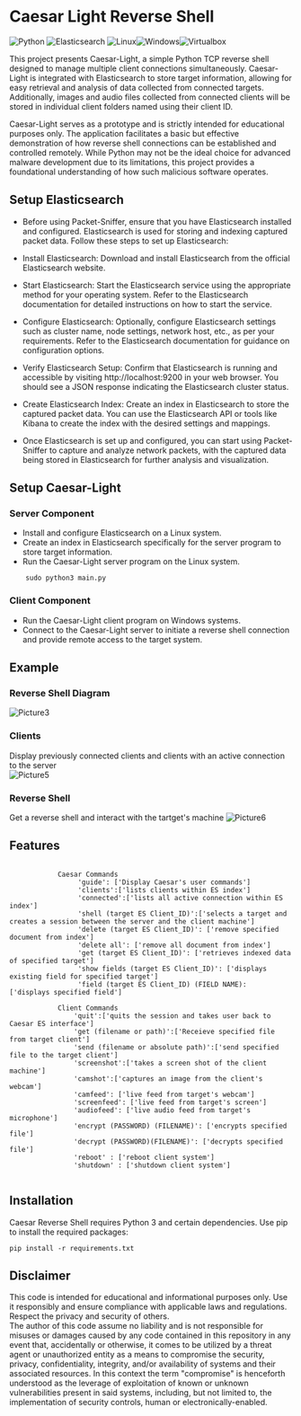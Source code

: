 # Caesar Light Reverse Shell

<img src="https://img.shields.io/badge/Python-FFD43B?style=for-the-badge&logo=python&logoColor=blue" alt="Python"> <img src="https://img.shields.io/badge/Elastic_Search-005571?style=for-the-badge&logo=elasticsearch&logoColor=white" alt="Elasticsearch"> <img src="https://img.shields.io/badge/Linux-FCC624?style=for-the-badge&logo=linux&logoColor=black" alt="Linux"><img src="https://img.shields.io/badge/Windows-0078D6?style=for-the-badge&logo=windows&logoColor=white" alt="Windows"><img src="https://img.shields.io/badge/VirtualBox-21416b?style=for-the-badge&logo=VirtualBox&logoColor=white" alt="Virtualbox">


This project presents Caesar-Light, a simple Python TCP reverse shell designed to manage multiple client connections simultaneously. Caesar-Light is integrated with Elasticsearch to store target information, allowing for easy retrieval and analysis of data collected from connected targets. Additionally, images and audio files collected from connected clients will be stored in individual client folders named using their client ID.

Caesar-Light serves as a prototype and is strictly intended for educational purposes only. The application facilitates a basic but effective demonstration of how reverse shell connections can be established and controlled remotely. While Python may not be the ideal choice for advanced malware development due to its limitations, this project provides a foundational understanding of how such malicious software operates.


## Setup Elasticsearch
* Before using Packet-Sniffer, ensure that you have Elasticsearch installed and configured. Elasticsearch is used for storing and indexing captured packet data. Follow these steps to set up Elasticsearch:

* Install Elasticsearch: Download and install Elasticsearch from the official Elasticsearch website.

* Start Elasticsearch: Start the Elasticsearch service using the appropriate method for your operating system. Refer to the Elasticsearch documentation for detailed instructions on how to start the service.

* Configure Elasticsearch: Optionally, configure Elasticsearch settings such as cluster name, node settings, network host, etc., as per your requirements. Refer to the Elasticsearch documentation for guidance on configuration options.

* Verify Elasticsearch Setup: Confirm that Elasticsearch is running and accessible by visiting http://localhost:9200 in your web browser. You should see a JSON response indicating the Elasticsearch cluster status.

* Create Elasticsearch Index: Create an index in Elasticsearch to store the captured packet data. You can use the Elasticsearch API or tools like Kibana to create the index with the desired settings and mappings.

* Once Elasticsearch is set up and configured, you can start using Packet-Sniffer to capture and analyze network packets, with the captured data being stored in Elasticsearch for further analysis and visualization.


## Setup Caesar-Light

### Server Component
* Install and configure Elasticsearch on a Linux system.
* Create an index in Elasticsearch specifically for the server program to store target information.
* Run the Caesar-Light server program on the Linux system.

```
    sudo python3 main.py
```

### Client Component

* Run the Caesar-Light client program on Windows systems.
* Connect to the Caesar-Light server to initiate a reverse shell connection and provide remote access to the target system.

## Example

### Reverse Shell Diagram
![Picture3](https://github.com/8itwise/Caesar-Reverse-Shell/assets/18365258/01fbe7d9-9871-4f1c-8c1c-71bd657fd40a)



### Clients
Display previously connected clients and clients with an active connection to the server\
![Picture5](https://github.com/8itwise/Caesar-Reverse-Shell/assets/18365258/78420df0-11b1-4671-8dcb-87f66ae29ed4)



### Reverse Shell
Get a reverse shell and interact with the tartget's machine
![Picture6](https://github.com/8itwise/Caesar-Reverse-Shell/assets/18365258/1f4e3bd2-05fd-4fd0-a6d8-7f1d9160c147)



## Features

```

            Caesar Commands
                 'guide': ['Display Caesar's user commands']
                 'clients':['lists clients within ES index']
                 'connected':['lists all active connection within ES index']
                 'shell (target ES Client_ID)':['selects a target and creates a session between the server and the client machine']
                 'delete (target ES Client_ID)': ['remove specified document from index']
                 'delete all': ['remove all document from index']
                 'get (target ES Client_ID)': ['retrieves indexed data of specified target']
                 'show fields (target ES Client_ID)': ['displays existing field for specified target']
                 'field (target ES Client_ID) (FIELD NAME):  ['displays specified field']

            Client Commands                                                
                'quit':['quits the session and takes user back to Caesar ES interface']           
                'get (filename or path)':['Receieve specified file from target client']
                'send (filename or absolute path)':['send specified file to the target client']      
                'screenshot':['takes a screen shot of the client machine']
                'camshot':['captures an image from the client's webcam']  
                'camfeed': ['live feed from target's webcam']
                'screenfeed': ['live feed from target's screen']
                'audiofeed': ['live audio feed from target's microphone']
                'encrypt (PASSWORD) (FILENAME)': ['encrypts specified file']            
                'decrypt (PASSWORD)(FILENAME)': ['decrypts specified file']   
                'reboot' : ['reboot client system']
                'shutdown' : ['shutdown client system']


```

## Installation

Caesar Reverse Shell requires Python 3 and certain dependencies. Use pip to install the required packages:

```
pip install -r requirements.txt

```

## Disclaimer

This code is intended for educational and informational purposes only. Use it responsibly and ensure compliance with applicable laws and regulations. Respect the privacy and security of others.  
The author of this code assume no liability and is not responsible for misuses or damages caused by any code contained in this repository in any event that, accidentally or otherwise, it comes to be utilized by a threat agent or unauthorized entity as a means to compromise the security, privacy, confidentiality, integrity, and/or availability of systems and their associated resources. In this context the term "compromise" is henceforth understood as the leverage of exploitation of known or unknown vulnerabilities present in said systems, including, but not limited to, the implementation of security controls, human or electronically-enabled.